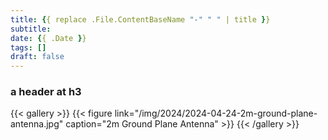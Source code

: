 ```yaml
---
title: {{ replace .File.ContentBaseName "-" " " | title }}
subtitle: 
date: {{ .Date }}
tags: []
draft: false
---
```


### a header at h3

<!--more-->

{{< gallery >}}
{{< figure link="/img/2024/2024-04-24-2m-ground-plane-antenna.jpg" caption="2m Ground Plane Antenna" >}}
{{< /gallery >}}
